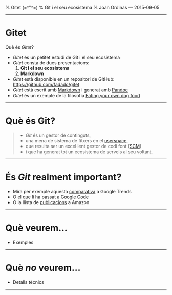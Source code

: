 % Gitet (=\^"\^=)
% Git i el seu ecosistema
% Joan Ordinas &mdash; 2015-09-05

------------------------------------------------------------------------

# Gitet

Què ès _Gitet_?

- _Gitet_ és un petitet estudi de Git i el seu ecosistema
- _Gitet_ consta de dues presentacions:
    1. **Git i el seu ecosistema**
    2. **Markdown**
- _Gitet_ està disponible en un repositori de GitHub: <https://github.com/fadado/gitet>
- _Gitet_ està escrit amb [Markdown](http://daringfireball.net/projects/markdown/) i generat amb [Pandoc](http://pandoc.org/)
- _Gitet_ és un exemple de la filosofia [Eating your own dog food](https://en.wikipedia.org/wiki/Eating_your_own_dog_food)

------------------------------------------------------------------------

# Què és Git?

>- _Git_ és un gestor de continguts,
>- una mena de sistema de fitxers en el [userspace](https://en.wikipedia.org/wiki/User_space),
>- que resulta ser un excel·lent gestor de codi font ([SCM](https://en.wikipedia.org/wiki/Version_control))
>- i que ha generat tot un ecosistema de serveis al seu voltant.

------------------------------------------------------------------------

# És _Git_ realment important?

- Mira per exemple aquesta [comparativa](http://tinyurl.com/nr6grb3) a Google Trends
- O el que li ha passat a [Google Code](http://www.engadget.com/2015/03/13/google-code-closing/)
- O la llista de [publicacions](http://tinyurl.com/pn79lgc) a Amazon

------------------------------------------------------------------------

# Què veurem&hellip;

- Exemples

------------------------------------------------------------------------

# Què _no_ veurem&hellip;

- Detalls tècnics

------------------------------------------------------------------------

<!--
vim:syntax=markdown:et:ts=4:sw=4:ai
-->
